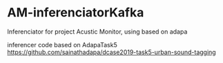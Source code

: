 # AM-inferenciatorKafka
Inferenciator for project Acustic Monitor, using based on adapa

inferencer code based on AdapaTask5 
https://github.com/sainathadapa/dcase2019-task5-urban-sound-tagging
